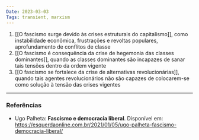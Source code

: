 ```yaml
---
Date: 2023-03-03
Tags: transient, marxism
---
```


1. [[O fascismo surge devido às crises estruturais do capitalismo]], como instabilidade econômica, frustrações e revoltas populares, aprofundamento de conflitos de classe
2. [[O fascismo é consequência da crise de hegemonia das classes dominantes]], quando as classes dominantes são incapazes de sanar tais tensões dentro da ordem vigente
3. [[O fascismo se fortalece da crise de alternativas revolucionárias]], quando tais agentes revolucionários não são capazes de colocarem-se como solução à tensão das crises vigentes


---
### Referências
- Ugo Palheta: **Fascismo e democracia liberal**. Disponível em: https://esquerdaonline.com.br/2021/01/05/ugo-palheta-fascismo-democracia-liberal/